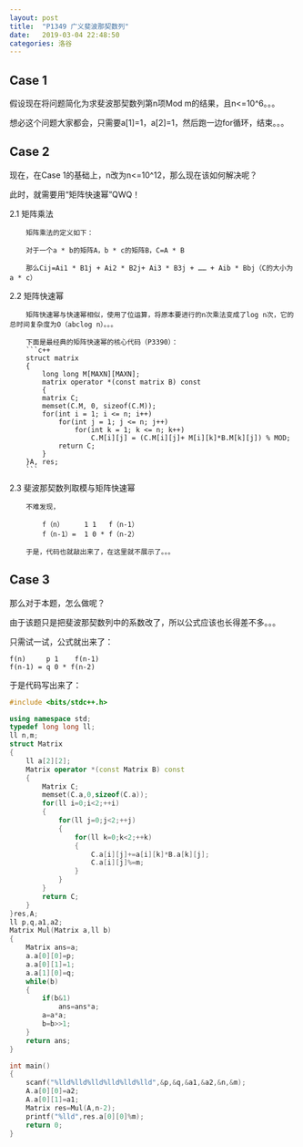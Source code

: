 ```yaml
---
layout: post
title:  "P1349 广义斐波那契数列"
date:   2019-03-04 22:48:50
categories: 洛谷
---
```

## Case 1
假设现在将问题简化为求斐波那契数列第n项Mod m的结果，且n<=10^6。。。

想必这个问题大家都会，只需要a[1]=1，a[2]=1，然后跑一边for循环，结束。。。

## Case 2
现在，在Case 1的基础上，n改为n<=10^12，那么现在该如何解决呢？

此时，就需要用“矩阵快速幂”QWQ！

2.1 矩阵乘法

        矩阵乘法的定义如下：

        对于一个a * b的矩阵A，b * c的矩阵B，C=A * B

        那么Cij=Ai1 * B1j + Ai2 * B2j+ Ai3 * B3j + …… + Aib * Bbj（C的大小为a * c）
2.2 矩阵快速幂

        矩阵快速幂与快速幂相似，使用了位运算，将原本要进行的n次乘法变成了log n次，它的总时间复杂度为O（abclog n）。。。

        下面是最经典的矩阵快速幂的核心代码（P3390）：
        ```c++
        struct matrix
        {
            long long M[MAXN][MAXN];
            matrix operator *(const matrix B) const
            {
            matrix C;
            memset(C.M, 0, sizeof(C.M));
            for(int i = 1; i <= n; i++)
                for(int j = 1; j <= n; j++)
                    for(int k = 1; k <= n; k++)
                        C.M[i][j] = (C.M[i][j]+ M[i][k]*B.M[k][j]) % MOD;
                return C;
            }
        }A, res;
        ```
2.3 斐波那契数列取模与矩阵快速幂

        不难发现，
```
        f（n）     1 1   f（n-1）
        f（n-1）=  1 0 * f（n-2）
```
        于是，代码也就敲出来了，在这里就不展示了。。。
## Case 3
那么对于本题，怎么做呢？

由于该题只是把斐波那契数列中的系数改了，所以公式应该也长得差不多。。。

只需试一试，公式就出来了：
```
f(n)     p 1    f(n-1)
f(n-1) = q 0 * f(n-2)
```
于是代码写出来了：
```c++
#include <bits/stdc++.h>

using namespace std;
typedef long long ll;
ll n,m;
struct Matrix
{
    ll a[2][2]; 
    Matrix operator *(const Matrix B) const
    {
        Matrix C;
        memset(C.a,0,sizeof(C.a));
        for(ll i=0;i<2;++i)
        {
            for(ll j=0;j<2;++j)
            {
                for(ll k=0;k<2;++k)
                {
                    C.a[i][j]+=a[i][k]*B.a[k][j];
                    C.a[i][j]%=m;
                }
            }
        }
        return C;
    }
}res,A;
ll p,q,a1,a2;
Matrix Mul(Matrix a,ll b)
{
    Matrix ans=a;
    a.a[0][0]=p;
    a.a[0][1]=1;
    a.a[1][0]=q;
    while(b)
    {
        if(b&1)
            ans=ans*a;
        a=a*a;
        b=b>>1;
    }
    return ans;
}

int main()
{
    scanf("%lld%lld%lld%lld%lld%lld",&p,&q,&a1,&a2,&n,&m);
    A.a[0][0]=a2;
    A.a[0][1]=a1;
    Matrix res=Mul(A,n-2);
    printf("%lld",res.a[0][0]%m);
    return 0;
}
```
